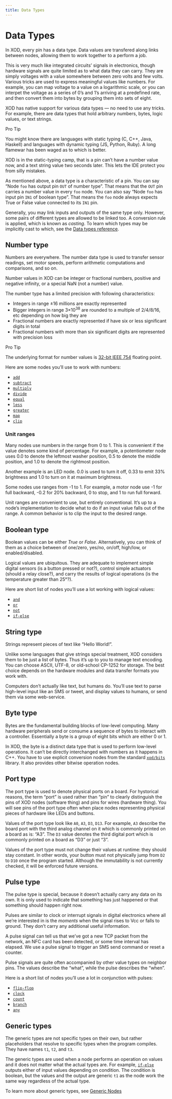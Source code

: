 ```yaml
---
title: Data Types
---
```


Data Types
==========

In XOD, every pin has a data type. Data values are transfered along links
between nodes, allowing them to work together to a perform a job.

This is very much like integrated circuits’ signals in electronics, though
hardware signals are quite limited as to what data they can carry. They are
simply voltages with a value somewhere between zero volts and few volts.
Various tricks are used to express meaningful values like numbers. For example,
you can map voltage to a value on a logarithmic scale, or you can interpet
the voltage as a series of 0’s and 1’s arriving at a predefined rate, and
then convert them into bytes by grouping them into sets of eight.

XOD has native support for various data types — no need to use any tricks. For
example, there are data types that hold arbitrary numbers, bytes, logic values,
or text strings.

<div class="ui segment">
<span class="ui ribbon label">Pro Tip</span>

You might know there are languages with static typing (C, C++, Java,
Haskell) and languages with dynamic typing (JS, Python, Ruby). A long flamewar
has been waged as to which is better.

XOD is in the static-typing camp, that is a pin can’t have a number value
now, and a text string value two seconds later. This lets the IDE protect you
from silly mistakes.

</div>

As mentioned above, a data type is a characteristic of a pin. You can say “Node
`foo` has output pin `OUT` of number type”. That means that the `OUT` pin
carries a number value in every `foo` node. You can also say “Node `foo` has
input pin `IN1` of boolean type”. That means the `foo` node always expects True
or False value connected to its `IN1` pin.

Generally, you may link inputs and outputs of the same type only. However,
some pairs of different types are allowed to be linked too. A conversion rule
is applied, which is known as *casting*. To learn which types may be implicitly
cast to which, see the [Data types reference](/docs/reference/data-types/#casting-rules).

Number type
-----------

Numbers are everywhere. The number data type is used to transfer sensor
readings, set motor speeds, perform arithmetic computations and comparisons,
and so on.

Number values in XOD can be integer or fractional numbers, positive and
negative infinity, or a special NaN (not a number) value.

The number type has a limited precision with following characteristics:

- Integers in range ±16 millions are exactly represented
- Bigger integers in range 3×10<sup>38</sup> are rounded to a multiple of
  2/4/8/16, etc depending on how big they are
- Fractional numbers are exactly represented if have six or less significant
  digits in total
- Fractional numbers with more than six significant digits are represented with
  precision loss

<div class="ui segment">
<span class="ui ribbon label">Pro Tip</span>

The underlying format for number values is
[32-bit IEEE 754](https://en.wikipedia.org/wiki/Single-precision_floating-point_format)
floating point.

</div>

Here are some nodes you’ll use to work with numbers:

* [`add`](https://xod.io/libs/xod/core/add/)
* [`subtract`](https://xod.io/libs/xod/core/subtract/)
* [`multiply`](https://xod.io/libs/xod/core/multiply/)
* [`divide`](https://xod.io/libs/xod/core/divide/)
* [`equal`](https://xod.io/libs/xod/core/equal/)
* [`less`](https://xod.io/libs/xod/core/less/)
* [`greater`](https://xod.io/libs/xod/core/greater/)
* [`map`](https://xod.io/libs/xod/math/map/)
* [`clip`](https://xod.io/libs/xod/math/clip/)

### Unit ranges

Many nodes use numbers in the range from 0 to 1. This is convenient if the
value denotes some kind of percentage. For example, a potentiometer node
uses 0.0 to denote the leftmost washer position, 0.5 to denote the middle
position, and 1.0 to denote the rightmost position.

Another example is an LED node. 0.0 is used to turn it off, 0.33
to emit 33% brightness and 1.0 to turn on it at maximum brightness.

Some nodes use ranges from -1 to 1. For example, a motor node use -1 for
full backward, -0.2 for 20% backward, 0 to stop, and 1 to run full forward.

Unit ranges are convenient to use, but entirely conventional. It’s up to a
node’s implementation to decide what to do if an input value falls out of the
range. A common behavior is to clip the input to the desired range.

Boolean type
------------

Boolean values can be either *True* or *False*. Alternatively, you can think of
them as a choice between of one/zero, yes/no, on/off, high/low, or
enabled/disabled.

Logical values are ubiquitous. They are adequate to implement simple digital
sensors (is a button pressed or not?), control simple actuators (should a relay
close?), and carry the results of logical operations (is the temperature
greater than 25°?).

Here are short list of nodes you’ll use a lot working with logical values:

* [`and`](https://xod.io/libs/xod/core/and/)
* [`or`](https://xod.io/libs/xod/core/or/)
* [`not`](https://xod.io/libs/xod/core/not/)
* [`if-else`](https://xod.io/libs/xod/core/if-else/)

String type
-----------

Strings represent pieces of text like “Hello World!”.

Unlike some languages that give strings special treatment, XOD considers them
to be just a list of bytes. Thus it’s up to you to manage text encoding. You
can choose ASCII, UTF-8, or old-school CP-1252 for storage. The best choice
depends on the hardware modules and data transfer formats you work with.

Computers don’t actually like text, but humans do. You’ll use text to parse
high-level input like an SMS or tweet, and display values to humans, or send
them via some web-service.

Byte type
---------

Bytes are the fundamental building blocks of low-level computing. Many hardware
peripherals send or consume a sequence of bytes to interact with a controller.
Essentially a byte is a group of eight bits which are either 0 or 1.

In XOD, the byte is a distinct data type that is used to perform low-level
operations. It can’t be directly interchanged with numbers as it happens in C++.
You have to use explicit conversion nodes from the standard
[`xod/bits`](https://xod.io/libs/xod/bits/) library. It also provides other
bitwise operation nodes.

Port type
---------

The port type is used to denote physical ports on a board. For hystorical
reasons, the term “port” is used rather than “pin” to clearly distinguish the
pins of XOD nodes (software thing) and pins for wires (hardware thing).
You will see pins of the port type often when place nodes representing
physical pieces of hardware like LEDs and buttons.

Values of the port type look like `A0`, `A3`, `D3`, `D13`. For example,
`A3` describe the board port with the third analog channel on it which
is commonly printed on a board as is: “A3”. The `D3` value denotes the
third digital port which is commonly printed on a board as “D3” or just “3”.

Values of the port type must not change their values at runtime: they
should stay constant. In other words, your button must not physically jump from
`D2` to `D10` once the program started. Although the immutability is not currently
checked, it will be enforced future versions.

Pulse type
----------

The pulse type is special, because it doesn’t actually carry any data on its
own. It is only used to indicate that something has just happened or that
something should happen right now.

Pulses are similar to clock or interrupt signals in digital electronics where
all we’re interested in is the *moments* when the signal rises to Vcc or
falls to ground. They don’t carry any additional useful information.

A pulse signal can tell us that we’ve got a new TCP packet from the network,
an NFC card has been detected, or some time interval has elapsed. We use a
pulse signal to trigger an SMS send command or reset a counter.

Pulse signals are quite often accompanied by other value types on neighbor
pins. The values describe the “what”, while the pulse describes the “when”.

Here is a short list of nodes you’ll use a lot in conjunction with pulses:

* [`flip-flop`](https://xod.io/libs/xod/core/flip-flop/)
* [`clock`](https://xod.io/libs/xod/core/clock/)
* [`count`](https://xod.io/libs/xod/core/count/)
* [`branch`](https://xod.io/libs/xod/core/branch/)
* [`any`](https://xod.io/libs/xod/core/any/)

Generic types
-------------

The generic types are not specific types on their own, but rather placeholders
that resolve to specific types when the program compiles. They have names `t1`,
`t2`, and `t3`.

The generic types are used when a node performs an operation on values and it
does not matter what the actual types are. For example,
[`if-else`](https://xod.io/libs/xod/core/if-else/) outputs either of input
values depending on condition. The condition is boolean, but the values and the
output are generic `t1` as the node work the same way regardless of the actual
type.

To learn more about generic types, see [Generic Nodes](../generics/)
